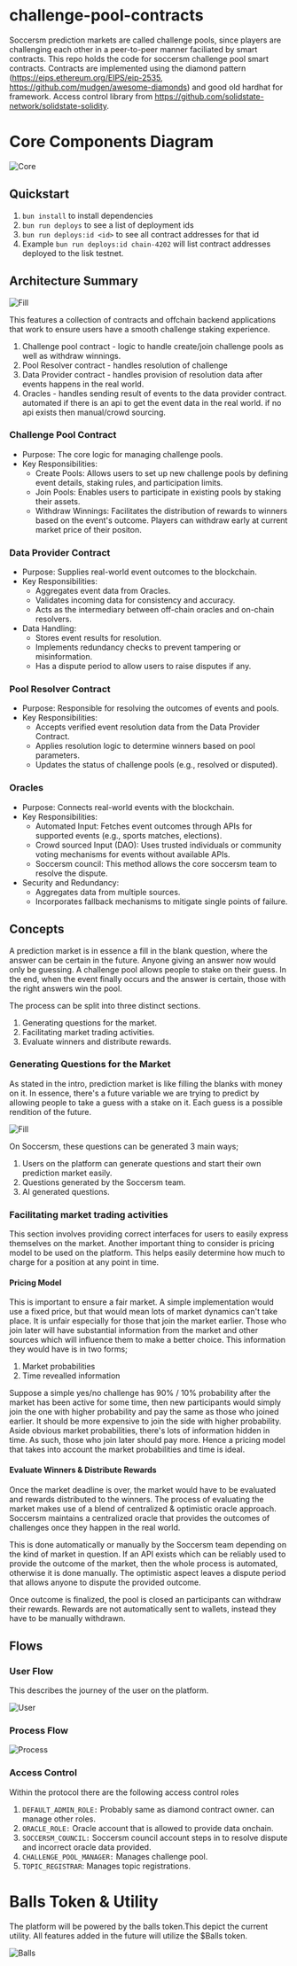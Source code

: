 # challenge-pool-contracts

Soccersm prediction markets are called challenge pools, since players are challenging each other in a peer-to-peer manner faciliated by smart contracts.
This repo holds the code for soccersm challenge pool smart contracts. Contracts are implemented using the diamond pattern (<https://eips.ethereum.org/EIPS/eip-2535>, <https://github.com/mudgen/awesome-diamonds>) and good old hardhat for framework. Access control library from <https://github.com/solidstate-network/solidstate-solidity>.

# Core Components Diagram

![Core](./assets/corecomponent.jpg)

## Quickstart

1. `bun install` to  install dependencies
2. `bun run deploys` to see a list of deployment ids
3. `bun run deploys:id <id>` to see all contract addresses for that id
4. Example `bun run deploys:id chain-4202` will list contract addresses deployed to the lisk testnet.

## Architecture Summary

![Fill](./assets/soccersmarchitecture.jpg)

This features a collection of contracts and offchain backend applications that work to ensure users have a smooth challenge staking experience.

1. Challenge pool contract - logic to handle create/join challenge pools as well as withdraw winnings.
2. Pool Resolver contract - handles resolution of challenge
3. Data Provider contract - handles provision of resolution data after events happens in the real world.
4. Oracles - handles sending result of events to the data provider contract. automated if there is an api to get the event data in the real world. if no api exists then manual/crowd sourcing.

### Challenge Pool Contract

- Purpose: The core logic for managing challenge pools.
- Key Responsibilities:
  - Create Pools: Allows users to set up new challenge pools by defining event details, staking rules, and participation limits.
  - Join Pools: Enables users to participate in existing pools by staking their assets.
  - Withdraw Winnings: Facilitates the distribution of rewards to winners based on the event's outcome. Players can withdraw early at current market price of their positon.

### Data Provider Contract

- Purpose: Supplies real-world event outcomes to the blockchain.
- Key Responsibilities:
  - Aggregates event data from Oracles.
  - Validates incoming data for consistency and accuracy.
  - Acts as the intermediary between off-chain oracles and on-chain resolvers.
- Data Handling:
  - Stores event results for resolution.
  - Implements redundancy checks to prevent tampering or misinformation.
  - Has a dispute period to allow users to raise disputes if any.

### Pool Resolver Contract

- Purpose: Responsible for resolving the outcomes of events and pools.
- Key Responsibilities:
  - Accepts verified event resolution data from the Data Provider Contract.
  - Applies resolution logic to determine winners based on pool parameters.
  - Updates the status of challenge pools (e.g., resolved or disputed).

### Oracles

- Purpose: Connects real-world events with the blockchain.
- Key Responsibilities:
  - Automated Input: Fetches event outcomes through APIs for supported events (e.g., sports matches, elections).
  - Crowd sourced Input (DAO): Uses trusted individuals or community voting mechanisms for events without available APIs.
  - Soccersm council: This method allows the core soccersm team to resolve the dispute.
- Security and Redundancy:
  - Aggregates data from multiple sources.
  - Incorporates fallback mechanisms to mitigate single points of failure.

## Concepts

A prediction market is in essence a fill in the blank question, where the answer can be certain in the future. Anyone giving an answer now would only be guessing. A challenge pool allows people to stake on their guess. In the end, when the event finally occurs and the answer is certain, those with the right answers win the pool.

The process can be split into three distinct sections.

1. Generating questions for the market.
2. Facilitating market trading activities.
3. Evaluate winners and distribute rewards.

### Generating Questions for the Market

As stated in the intro, prediction market is like filling the blanks with money on it. In essence, there's a future variable we are trying to predict by allowing people to take a guess with a stake on it. Each guess is a possible rendition of the future.

![Fill](./assets/guess.png)

On Soccersm, these questions can be generated 3 main ways;

1. Users on the platform can generate questions and start their own prediction market easily.
2. Questions generated by the Soccersm team.
3. AI generated questions.

### Facilitating market trading activities

This section involves providing correct interfaces for users to easily express themselves on the market. Another important thing to consider is pricing model to be used on the platform. This helps easily determine how much to charge for a position at any point in time.

#### Pricing Model

This is important to ensure a fair market. A simple implementation would use a fixed price, but that would mean lots of market dynamics can't take place. It is unfair especially for those that join the market earlier. Those who join later will have substantial information from the market and other sources which will influence them to make a better choice. This information they would have is in two forms;

1. Market probabilities
2. Time revealled information

Suppose a simple yes/no challenge has 90% / 10% probability after the market has been active for some time, then new participants would simply join the one with higher probability and pay the same as those who joined earlier. It should be more expensive to join the side with higher probability.
Aside obvious market probabilities, there's lots of information hidden in time. As such, those who join later should pay more. Hence a pricing model that takes into account the market probabilities and time is ideal.

#### Evaluate Winners & Distribute Rewards

Once the market deadline is over, the market would have to be evaluated and rewards distributed to the winners. The process of evaluating the market makes use of a blend of centralized & optimistic oracle approach. Soccersm maintains a centralized oracle that provides the outcomes of challenges once they happen in the real world.

This is done automatically or manually by the Soccersm team depending on the kind of market in question. If an API exists which can be reliably used to provide the outcome of the market, then the whole process is automated, otherwise it is done manually. The optimistic aspect leaves a dispute period that allows anyone to dispute the provided outcome.

Once outcome is finalized, the pool is closed an participants can withdraw their rewards. Rewards are not automatically sent to wallets, instead they have to be manually withdrawn.

## Flows

### User Flow

This describes the journey of the user on the platform.

![User](./assets/userflow.jpg)

### Process Flow

![Process](./assets/flow.png)

### Access Control

Within the protocol there are the following access control roles

1. `DEFAULT_ADMIN_ROLE:` Probably same as diamond contract owner. can manage other roles.
2. `ORACLE_ROLE:` Oracle account that is allowed to provide data onchain.
3. `SOCCERSM_COUNCIL:` Soccersm council account steps in to resolve dispute and incorrect oracle data provided.
4. `CHALLENGE_POOL_MANAGER:` Manages challenge pool.
5. `TOPIC_REGISTRAR`: Manages topic registrations.

# Balls Token & Utility
The platform will be powered by the balls token.This depict the current utility. All features added in the future will utilize the $Balls token.

![Balls](./assets/tokenutility.jpg)

